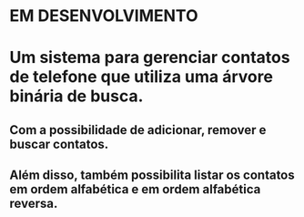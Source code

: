 # EM DESENVOLVIMENTO

# Um sistema para gerenciar contatos de telefone que utiliza uma árvore binária de busca.

## Com a possibilidade de adicionar, remover e buscar contatos.
## Além disso, também possibilita listar os contatos em ordem alfabética e em ordem alfabética reversa.